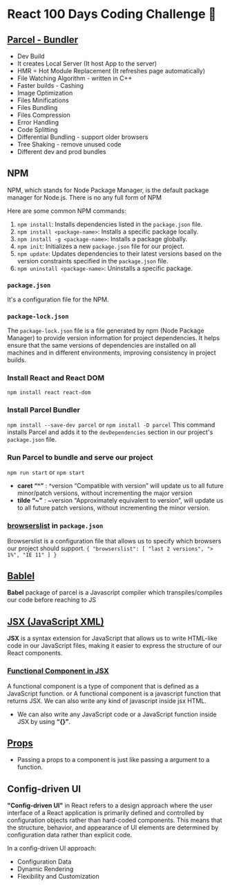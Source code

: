 # React 100 Days Coding Challenge 🚀

## [Parcel - Bundler](https://parceljs.org/)

- Dev Build
- It creates Local Server (It host App to the server)
- HMR = Hot Module Replacement (It refreshes page automatically)
- File Watching Algorithm - written in C++
- Faster builds - Cashing
- Image Optimization
- Files Minifications
- Files Bundling
- Files Compression
- Error Handling
- Code Splitting
- Differential Bundling - support older browsers
- Tree Shaking - remove unused code
- Different dev and prod bundles

## NPM
NPM, which stands for Node Package Manager, is the default package manager for Node.js.
There is no any full form of NPM

Here are some common NPM commands:
1.  `npm install`: Installs dependencies listed in the `package.json` file.
2.  `npm install <package-name>`: Installs a specific package locally.
3.  `npm install -g <package-name>`: Installs a package globally.
4.  `npm init`: Initializes a new `package.json` file for our project.
5.  `npm update`: Updates dependencies to their latest versions based on the version constraints specified in the `package.json` file.
6.  `npm uninstall <package-name>`: Uninstalls a specific package.


### `package.json` 
It's a configuration file for the NPM.

###  `package-lock.json` 
The `package-lock.json` file is a file generated by npm (Node Package Manager) to provide version information for project dependencies. It helps ensure that the same versions of dependencies are installed on all machines and in different environments, improving consistency in project builds.

### Install React and React DOM
`npm install react react-dom`

### Install Parcel Bundler
`npm install --save-dev parcel` or `npm install -D parcel`
This command installs Parcel and adds it to the `devDependencies` section in our project's `package.json` file.

### Run Parcel to bundle and serve our project
`npm run start` or `npm start`

- **caret “^”** : ^version “Compatible with version” will update us to all future minor/patch versions, without incrementing the major version
- **tilde “~”** : ~version “Approximately equivalent to version”, will update us to all future patch versions, without incrementing the minor version.

### [browserslist](https://browserslist.dev/) in `package.json`
Browserslist is a configuration file that allows us to specify which browsers our project should support.
`{ "browserslist": [ "last 2 versions", "> 1%", "IE 11" ] }`

## [Bablel](https://babeljs.io/)
**Babel** package of parcel is a Javascript compiler which transpiles/compiles our code before reaching to JS

## [JSX (JavaScript XML)](https://legacy.reactjs.org/docs/introducing-jsx.html)
**JSX** is a syntax extension for JavaScript that allows us to write HTML-like code in our JavaScript files, making it easier to express the structure of our React components.

### [Functional Component in JSX](https://legacy.reactjs.org/docs/components-and-props.html)
A functional component is a type of component that is defined as a JavaScript function.
or
A functional component is a javascript function that returns JSX.
We can also write any kind of javascript inside jsx HTML.

- We can also write any JavaScript code or a JavaScript function inside JSX by using **“{}”**.

## [Props](https://legacy.reactjs.org/docs/components-and-props.html)
- Passing a props to a component is just like passing a argument to a function.

## Config-driven UI
**"Config-driven UI"** in React refers to a design approach where the user interface of a React application is primarily defined and controlled by configuration objects rather than hard-coded components. This means that the structure, behavior, and appearance of UI elements are determined by configuration data rather than explicit code.

In a config-driven UI approach:
- Configuration Data
- Dynamic Rendering
- Flexibility and Customization
